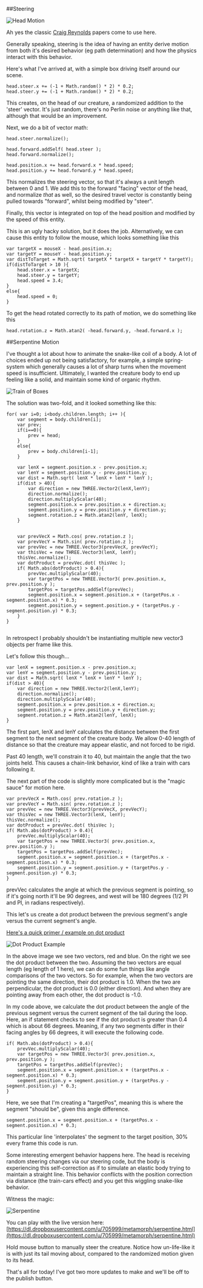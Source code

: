 ##Steering

![Head Motion](project_images/boxmotion.gif?raw=true "Head Motion")

Ah yes the classic [Craig Reynolds](http://www.red3d.com/cwr/steer/gdc99/ "Craig Reynolds") papers come to use here.

Generally speaking, steering is the idea of having an entity derive motion from both it's desired behavior (eg path determination) and how the physics interact with this behavior.

Here's what I've arrived at, with a simple box driving itself around our scene.

```
head.steer.x += (-1 + Math.random() * 2) * 0.2;
head.steer.y += (-1 + Math.random() * 2) * 0.2;
```

This creates, on the head of our creature, a randomized addition to the 'steer' vector. It's just random, there's no Perlin noise or anything like that, although that would be an improvement.

Next, we do a bit of vector math:

```
head.steer.normalize();

head.forward.addSelf( head.steer );		    			    	
head.forward.normalize();		    			    	

head.position.x += head.forward.x * head.speed;
head.position.y += head.forward.y * head.speed;
```

This normalizes the steering vector, so that it's always a unit length between 0 and 1. We add this to the forward "facing" vector of the head, and normalize *that* as well, so the desired travel vector is constantly being pulled towards "forward", whilst being modified by "steer".

Finally, this vector is integrated on top of the head position and modified by the speed of this entity. 

This is an ugly hacky solution, but it does the job. Alternatively, we can cause this entity to follow the mouse, which looks something like this

```
var targetX = mouseX - head.position.x;
var targetY = mouseY - head.position.y;
var distToTarget = Math.sqrt( targetX * targetX + targetY * targetY);
if(distToTarget > 10 ){
	head.steer.x = targetX;
	head.steer.y = targetY;
	head.speed = 3.4;		    		
}
else{
	head.speed = 0;									
}
```

To get the head rotated correctly to its path of motion, we do something like this

```
head.rotation.z = Math.atan2( -head.forward.y, -head.forward.x );
```

##Serpentine Motion

I've thought a lot about how to animate the snake-like coil of a body. A lot of choices ended up not being satisfactory, for example, a simple spring-system which generally causes a lot of sharp turns when the movement speed is insufficient. Ultimately, I wanted the creature body to end up feeling like a solid, and maintain some kind of organic rhythm.

![Train of Boxes](project_images/chainlink.gif?raw=true "Train of Boxes")

The solution was two-fold, and it looked something like this:

```
for( var i=0; i<body.children.length; i++ ){
	var segment = body.children[i];
	var prev;
	if(i==0){
		prev = head;
	}
	else{
		prev = body.children[i-1];
	}

	var lenX = segment.position.x - prev.position.x;
	var lenY = segment.position.y - prev.position.y;
	var dist = Math.sqrt( lenX * lenX + lenY * lenY );
	if(dist > 40){
		var direction = new THREE.Vector2(lenX,lenY);
		direction.normalize();
		direction.multiplyScalar(40);
		segment.position.x = prev.position.x + direction.x;
		segment.position.y = prev.position.y + direction.y;
		segment.rotation.z = Math.atan2(lenY, lenX);
	}
	

	var prevVecX = Math.cos( prev.rotation.z );
	var prevVecY = Math.sin( prev.rotation.z );
	var prevVec = new THREE.Vector3(prevVecX, prevVecY);
	var thisVec = new THREE.Vector3(lenX, lenY);
	thisVec.normalize();
	var dotProduct = prevVec.dot( thisVec );
	if( Math.abs(dotProduct) > 0.4){
		prevVec.multiplyScalar(40);		    			
		var targetPos = new THREE.Vector3( prev.position.x, prev.position.y );
		targetPos = targetPos.addSelf(prevVec);		    			
		segment.position.x = segment.position.x + (targetPos.x - segment.position.x) * 0.3;
		segment.position.y = segment.position.y + (targetPos.y - segment.position.y) * 0.3;
	}
}
		    
```

In retrospect I probably shouldn't be instantiating multiple new vector3 objects per frame like this.

Let's follow this though...

```
var lenX = segment.position.x - prev.position.x;
var lenY = segment.position.y - prev.position.y;
var dist = Math.sqrt( lenX * lenX + lenY * lenY );
if(dist > 40){
	var direction = new THREE.Vector2(lenX,lenY);
	direction.normalize();
	direction.multiplyScalar(40);
	segment.position.x = prev.position.x + direction.x;
	segment.position.y = prev.position.y + direction.y;
	segment.rotation.z = Math.atan2(lenY, lenX);
}
```	

The first part, lenX and lenY calculates the distance between the first segment to the next segment of the creature body. We allow 0-40 length of distance so that the creature may appear elastic, and not forced to be rigid.

Past 40 length, we'll constrain it to 40, but maintain the angle that the two joints held. This causes a chain-link behavior, kind of like a train with cars following it.

The next part of the code is slightly more complicated but is the "magic sauce" for motion here.

```
var prevVecX = Math.cos( prev.rotation.z );
var prevVecY = Math.sin( prev.rotation.z );
var prevVec = new THREE.Vector3(prevVecX, prevVecY);
var thisVec = new THREE.Vector3(lenX, lenY);
thisVec.normalize();
var dotProduct = prevVec.dot( thisVec );
if( Math.abs(dotProduct) > 0.4){
	prevVec.multiplyScalar(40);		    			
	var targetPos = new THREE.Vector3( prev.position.x, prev.position.y );
	targetPos = targetPos.addSelf(prevVec);		    			
	segment.position.x = segment.position.x + (targetPos.x - segment.position.x) * 0.3;
	segment.position.y = segment.position.y + (targetPos.y - segment.position.y) * 0.3;
}
```

prevVec calculates the angle at which the previous segment is pointing, so if it's going north it'll be 90 degrees, and west will be 180 degrees (1/2 PI and PI, in radians respectively).

This let's us create a dot product between the previous segment's angle versus the current segment's angle.

[Here's a quick primer / example on dot product](http://www.falstad.com/dotproduct/ "example on dot product")

![Dot Product Example](project_images/dotproduct.gif?raw=true "Dot Product Example")

In the above image we see two vectors, red and blue. On the right we see the dot product between the two. Assuming the two vectors are equal length (eg length of 1 here), we can do some fun things like angle comparisons of the two vectors. So for example, when the two vectors are pointing the same direction, their dot product is 1.0. When the two are perpendicular, the dot product is 0.0 (either direction). And when they are pointing away from each other, the dot product is -1.0.

In my code above, we calculate the dot product between the angle of the previous segment versus the current segment of the tail during the loop. Here, an if statement checks to see if the dot product is greater than 0.4 which is about 66 degrees. Meaning, if any two segments differ in their facing angles by 66 degrees, it will execute the following code.

```
if( Math.abs(dotProduct) > 0.4){
	prevVec.multiplyScalar(40);		    			
	var targetPos = new THREE.Vector3( prev.position.x, prev.position.y );
	targetPos = targetPos.addSelf(prevVec);		    			
	segment.position.x = segment.position.x + (targetPos.x - segment.position.x) * 0.3;
	segment.position.y = segment.position.y + (targetPos.y - segment.position.y) * 0.3;
}
```	

Here, we see that I'm creating a "targetPos", meaning this is where the segment "should be", given this angle difference.

```
segment.position.x = segment.position.x + (targetPos.x - segment.position.x) * 0.3;
```

This particular line 'interpolates' the segment to the target position, 30% every frame this code is run.

Some interesting emergent behavior happens here. The head is receiving random steering changes via our steering code, but the body is experiencing this self-correction as if to simulate an elastic body trying to maintain a straight line. This behavior conflicts with the position correction via distance (the train-cars effect) and you get this wiggling snake-like behavior.

Witness the magic:

![Serpentine](project_images/serpentine.gif?raw=true "Serpentine")

You can play with the live version here:
[https://dl.dropboxusercontent.com/u/705999/metamorph/serpentine.html](https://dl.dropboxusercontent.com/u/705999/metamorph/serpentine.html)

Hold mouse button to manually steer the creature. Notice how un-life-like it is with just its tail moving about, compared to the randomized motion given to its head.

That's all for today! I've got two more updates to make and we'll be off to the publish button.
